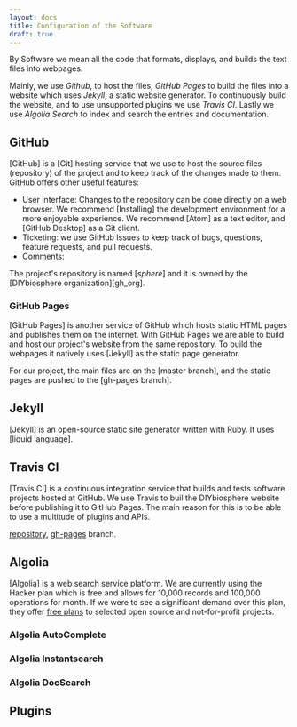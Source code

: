 ```yaml
---
layout: docs
title: Configuration of the Software
draft: true
---
```


By Software we mean all the code that formats, displays, and builds the text files into webpages.

Mainly, we use _Github_, to host the files, _GitHub Pages_ to build the files into a website which uses _Jekyll_, a static website generator. To continuously build the website, and to use unsupported plugins we use _Travis CI_. Lastly we use _Algolia Search_ to index and search the entries and documentation.

## GitHub
[GitHub] is a [Git] hosting service that we use to host the source files (repository) of the project and to keep track of the changes made to them. GitHub offers other useful features:

- User interface: Changes to the repository can be done directly on a web browser. We recommend [Installing] the development environment for a more enjoyable experience. We recommend [Atom] as a text editor, and [GitHub Desktop] as a Git client.
- Ticketing: we use GitHub Issues to keep track of bugs, questions, feature requests, and pull requests.
- Comments:

The project's repository is named [_sphere_] and it is owned by the [DIYbiosphere organization][gh_org].

### GitHub Pages
[GitHub Pages] is another service of GitHub which hosts static HTML pages and publishes them on the internet. With GitHub Pages we are able to build and host our project's website from the same repository. To build the webpages it natively uses [Jekyll] as the static page generator.

For our project, the main files are on the [master branch], and the static pages are pushed to the [gh-pages branch].

## Jekyll
[Jekyll] is an open-source static site generator written with Ruby. It uses [liquid language].

## Travis CI
[Travis CI] is a continuous integration service that builds and tests software projects hosted at GitHub. We use Travis to buil the DIYbiosphere website before publishing it to GitHub Pages. The main reason for this is to be able to use a multitude of plugins and APIs.


[repository](https://github.com/DIYbiosphere/sphere),
[gh-pages](https://github.com/DIYbiosphere/sphere/tree/gh-pages) branch.

## Algolia
[Algolia] is a web search service platform.
We are currently using the Hacker plan which is free and allows for 10,000 records and 100,000 operations for month. If we were to see a significant demand over this plan, they offer [free plans](https://www.algolia.com/doc/faq/accounts-billing/i-develop-an-open-source-or-not-for-profit-project/) to selected open source and not-for-profit projects.

### Algolia AutoComplete

### Algolia Instantsearch

### Algolia DocSearch


## Plugins
